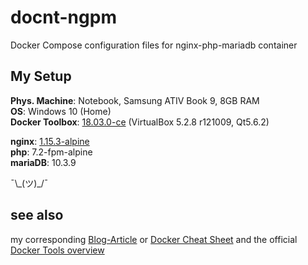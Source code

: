 # docnt-ngpm
Docker Compose configuration files for nginx-php-mariadb container

## My Setup

**Phys. Machine**: Notebook, Samsung ATIV Book 9, 8GB RAM  
**OS**: Windows 10 (Home)  
**Docker Toolbox**: [18.03.0-ce](https://github.com/docker/toolbox/releases/tag/v18.03.0-ce) (VirtualBox 5.2.8 r121009, Qt5.6.2)  
  
**nginx**: [1.15.3-alpine](https://github.com/docker-library/repo-info/blob/master/repos/nginx/local/1.15-alpine.md)  
**php**: 7.2-fpm-alpine  
**mariaDB**: 10.3.9  

¯\\\_(ツ)\_/¯

## see also
my corresponding [Blog-Article](http://mysolutions.blog.lederich.de/2018/10/03/einen-webserver-mit-docker-toolbox-erstellen/) or [Docker Cheat Sheet](https://github.com/dele1972/my-Docker-Cheat-Sheet) and the official [Docker Tools overview](https://docs.docker.com/toolbox/overview/)
  
